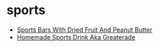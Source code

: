 # sports

 * [Sports Bars With Dried Fruit And Peanut Butter](../index/s/sports-bars-with-dried-fruit-and-peanut-butter-106135.json)
 * [Homemade Sports Drink Aka Greaterade](../index/h/homemade-sports-drink-aka-greaterade.json)

